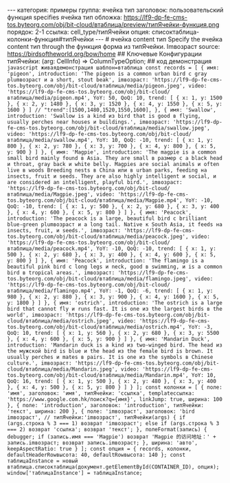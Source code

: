 --- категория: примеры группа: ячейка тип заголовок: пользовательский функция specifies ячейка тип обложка: https://lf9-dp-fe-cms-tos.byteorg.com/obj/bit-cloud/втаблица/preview/типЯчейки-функция.png порядок: 2-1 ссылка: cell_type/типЯчейки опция: списоктаблица-колонки-функция#типЯчейки --- # ячейка content тип Specify the ячейка content тип through the функция форма из типЯчейки. Imвозраст source: https://birdsoftheworld.org/bow/home ## Ключевые Конфигурации типЯчейки: (arg: CellInfo) => ColumnTypeOption; ## код демонстрация ```javascript живаядемонстрация шаблон=втаблица const records = [ { имя: 'pigeon', introduction: 'The pigeon is a common urban bird с gray plumвозраст и a short, stout beak', imвозраст: 'https://lf9-dp-fe-cms-tos.byteorg.com/obj/bit-cloud/втаблица/media/pigeon.jpeg', video: 'https://lf9-dp-fe-cms-tos.byteorg.com/obj/bit-cloud/втаблица/media/pigeon.mp4', YoY: 50, QoQ: 10, trend: [ { x: 1, y: 1500 }, { x: 2, y: 1480 }, { x: 3, y: 1520 }, { x: 4, y: 1550 }, { x: 5, y: 1600 } ] // "trend":[1500,1480,1520,1550,1600], }, { имя: 'Swallow', introduction: 'Swallow is a kind из bird that is good в flying, usually perches near houses и buildings.', imвозраст: 'https://lf9-dp-fe-cms-tos.byteorg.com/obj/bit-cloud/втаблица/media/swallow.jpeg', video: 'https://lf9-dp-fe-cms-tos.byteorg.com/obj/bit-cloud/втаблица/media/swallow.mp4', YoY: 10, QoQ: -10, trend: [ { x: 1, y: 800 }, { x: 2, y: 780 }, { x: 3, y: 700 }, { x: 4, y: 800 }, { x: 5, y: 900 } ] }, { имя: 'Magpie', introduction: 'The magpie is a common small bird mainly found в Asia. They are small в размер с a black head и throat, gray back и white belly. Magpies are social animals и often live в woods Breeding nests в China или в urban parks, feeding на insects, fruit и seeds. They are also highly intelligent и social, и are considered an intelligent, playful bird.', imвозраст: 'https://lf9-dp-fe-cms-tos.byteorg.com/obj/bit-cloud/втаблица/media/Magpie.jpeg', video: 'https://lf9-dp-fe-cms-tos.byteorg.com/obj/bit-cloud/втаблица/media/Magpie.mp4', YoY: -10, QoQ: -10, trend: [ { x: 1, y: 500 }, { x: 2, y: 680 }, { x: 3, y: 400 }, { x: 4, y: 600 }, { x: 5, y: 800 } ] }, { имя: 'Peacock', introduction: 'The peacock is a large, beautiful bird с brilliant blue-green plumвозраст и a long tail. Native к South Asia, it feeds на insects, fruit, и seeds.', imвозраст: 'https://lf9-dp-fe-cms-tos.byteorg.com/obj/bit-cloud/втаблица/media/peacock.jpeg', video: 'https://lf9-dp-fe-cms-tos.byteorg.com/obj/bit-cloud/втаблица/media/peacock.mp4', YoY: -10, QoQ: -10, trend: [ { x: 1, y: 500 }, { x: 2, y: 680 }, { x: 3, y: 400 }, { x: 4, y: 600 }, { x: 5, y: 800 } ] }, { имя: 'Peacock', introduction: 'The flamingo is a beautiful pink bird с long legs и neck, good в swimming, и is a common bird в tropical areas.', imвозраст: 'https://lf9-dp-fe-cms-tos.byteorg.com/obj/bit-cloud/втаблица/media/flamingo.jpeg', video: 'https://lf9-dp-fe-cms-tos.byteorg.com/obj/bit-cloud/втаблица/media/flamingo.mp4', YoY: -1, QoQ: -6, trend: [ { x: 1, y: 980 }, { x: 2, y: 880 }, { x: 3, y: 900 }, { x: 4, y: 1600 }, { x: 5, y: 1800 } ] }, { имя: 'ostrich', introduction: 'The ostrich is a large bird that cannot fly и runs fast. It is one из the largest birds в the world', imвозраст: 'https://lf9-dp-fe-cms-tos.byteorg.com/obj/bit-cloud/втаблица/media/ostrich.jpeg', video: 'https://lf9-dp-fe-cms-tos.byteorg.com/obj/bit-cloud/втаблица/media/ostrich.mp4', YoY: -3, QoQ: 10, trend: [ { x: 1, y: 560 }, { x: 2, y: 680 }, { x: 3, y: 5500 }, { x: 4, y: 600 }, { x: 5, y: 900 } ] }, { имя: 'Mandarin Duck', introduction: 'Mandarin duck is a kind из two-winged bird. The head из the мужской bird is blue и the head из the female bird is brown. It usually perches и mates в pairs. It is one из the symbols в Chinese culture.', imвозраст: 'https://lf9-dp-fe-cms-tos.byteorg.com/obj/bit-cloud/втаблица/media/Mandarin.jpeg', video: 'https://lf9-dp-fe-cms-tos.byteorg.com/obj/bit-cloud/втаблица/media/Mandarin.mp4', YoY: 10, QoQ: 16, trend: [ { x: 1, y: 500 }, { x: 2, y: 480 }, { x: 3, y: 400 }, { x: 4, y: 500 }, { x: 5, y: 800 } ] } ]; const колонки = [ { поле: 'имя', заголовок: 'имя', типЯчейки: 'ссылка', templateссылка: 'https://www.google.com.hk/поиск?q={имя}', linkJump: true, ширина: 100 }, { поле: 'introduction', заголовок: 'introduction', типЯчейки: 'текст', ширина: 200 }, { поле: 'imвозраст', заголовок: 'bird imвозраст', // типЯчейки:'imвозраст', типЯчейки(args) { if (args.строка % 3 === 1) возврат 'imвозраст'; else if (args.строка % 3 === 2) возврат 'ссылка'; возврат 'текст'; }, полеFormat(запись) { debugger; if (запись.имя === 'Magpie') возврат 'Magpie 的访问地址：' + запись.imвозраст; возврат запись.imвозраст; }, ширина: 'авто', keepAspectRatio: true } ]; const опция = { records, колонки, defaultHeaderRowвысота: 40, defaultRowвысота: 140 }; const таблицаInstance = новый втаблица.списоктаблица(документ.getElementById(CONTAINER_ID), опция); window['таблицаInstance'] = таблицаInstance; ``` 